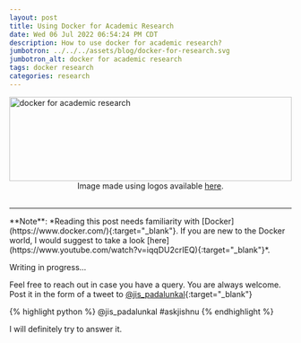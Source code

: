 ```yaml
---
layout: post
title: Using Docker for Academic Research
date: Wed 06 Jul 2022 06:54:24 PM CDT
description: How to use docker for academic research?
jumbotron: ../../../assets/blog/docker-for-research.svg
jumbotron_alt: docker for academic research
tags: docker research
categories: research
---
```

<img src="../../../assets/blog/docker-for-research.svg" alt="docker for academic research" width="100%" height="150px" >
<center>Image made using logos available <a href='https://www.docker.com/company/newsroom/media-resources/' target="_blank">here</a>.</center><br>
<hr>
**Note**: *Reading this post needs familiarity with [Docker](https://www.docker.com/){:target="_blank"}. If you are new to the Docker world, I would suggest to take a look [here](https://www.youtube.com/watch?v=iqqDU2crIEQ){:target="_blank"}*.

Writing in progress...

Feel free to reach out in case you have a query. You are always welcome. <br>
Post it in the form of a tweet to
[@jis_padalunkal](https://twitter.com/jis_padalunkal){:target="_blank"}

{% highlight python %}
@jis_padalunkal #askjishnu <your question>
{% endhighlight %}


I will definitely try to answer it.